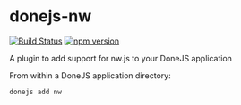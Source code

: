 # donejs-nw

[![Build Status](https://travis-ci.org/donejs/donejs-nw.svg?branch=master)](https://travis-ci.org/donejs/donejs-nw)
[![npm version](https://badge.fury.io/js/donejs-nw.svg)](http://badge.fury.io/js/donejs-nw)

A plugin to add support for nw.js to your DoneJS application

From within a DoneJS application directory:
```
donejs add nw
```